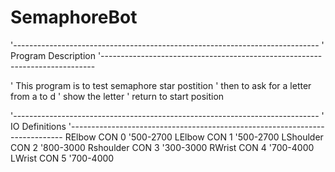 # SemaphoreBot

'----------------------------------------------------------------------------
' Program Description
'----------------------------------------------------------------------------

' This program is to test semaphore star postition
' then to ask for  a letter from a to d
' show the letter
' return to start position

'----------------------------------------------------------------------------
' IO Definitions
'----------------------------------------------------------------------------
RElbow          CON 0   '500-2700
LElbow          CON 1   '500-2700
LShoulder       CON 2   '800-3000
Rshoulder       CON 3   '300-3000
RWrist          CON 4   '700-4000
LWrist          CON 5   '700-4000
